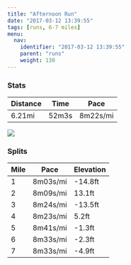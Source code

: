 ```yaml
---
title: "Afternoon Run"
date: "2017-03-12 13:39:55"
tags: [runs, 6-7 miles]
menu:
  nav:
    identifier: "2017-03-12 13:39:55"
    parent: "runs"
    weight: 130
---
```


### Stats

| Distance | Time | Pace |
|----------|------|------|
|6.21mi|52m3s|8m22s/mi|

<img src='https://maps.googleapis.com/maps/api/staticmap?maptype=roadmap&path=enc:csjeI~pvLE`HtB`AJfFzAcAGaGfBkCpD_@hBtEgJhEWmFrBuCpDObBpDkJ|Eg@eE~BaEbDKnBvDcKzE?}FfB_CvDEzApD}JvEKaFbCiDvCI`BtEsJxDEuElCoDrD^~@xCqJxEEeG~BoC~CP|ApD}JvE@aGtBsC~CCfBvD_KxEC_GdC{CbDLxAdDwJfFO{EnC{DvCD`BnDyJbFAqG`CeCbDJpApD{JtEE{FtBiC`DMlBxDwJvEI}F~ByCrCBlBrDaK~EAyFlBsCrDE`B~CeKrF?sFrBkC|CWpB~DwJ~EIaGnBiC~CUrB~D{J|EBqGjByBbFx@h@rBmBlA&key=AIzaSyC1MId7bFpkLXNAaYhBSTb8jLyiSqzbDtM&size=800x800&markers=color:yellow|label:S|53.47138,-2.25056&markers=color:green|label:F|53.46890000000003,-2.2524100000000002'>

### Splits

| Mile | Pace | Elevation |
|------|------|-----------|
|1|8m03s/mi|-14.8ft|
|2|8m09s/mi|13.1ft|
|3|8m24s/mi|-13.5ft|
|4|8m23s/mi|5.2ft|
|5|8m41s/mi|-1.3ft|
|6|8m33s/mi|-2.3ft|
|7|8m33s/mi|-4.9ft|
